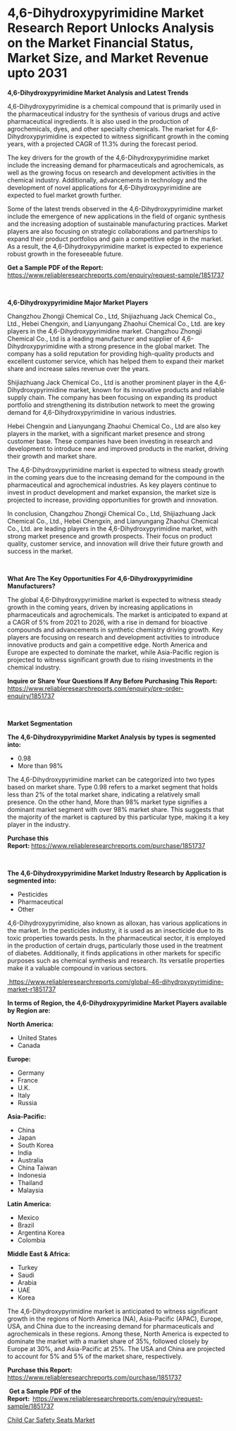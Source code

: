 <p><h1>4,6-Dihydroxypyrimidine Market Research Report Unlocks Analysis on the Market Financial Status, Market Size, and Market Revenue upto 2031</h1></p><p><strong>4,6-Dihydroxypyrimidine Market Analysis and Latest Trends</strong></p>
<p><p>4,6-Dihydroxypyrimidine is a chemical compound that is primarily used in the pharmaceutical industry for the synthesis of various drugs and active pharmaceutical ingredients. It is also used in the production of agrochemicals, dyes, and other specialty chemicals. The market for 4,6-Dihydroxypyrimidine is expected to witness significant growth in the coming years, with a projected CAGR of 11.3% during the forecast period.</p><p>The key drivers for the growth of the 4,6-Dihydroxypyrimidine market include the increasing demand for pharmaceuticals and agrochemicals, as well as the growing focus on research and development activities in the chemical industry. Additionally, advancements in technology and the development of novel applications for 4,6-Dihydroxypyrimidine are expected to fuel market growth further.</p><p>Some of the latest trends observed in the 4,6-Dihydroxypyrimidine market include the emergence of new applications in the field of organic synthesis and the increasing adoption of sustainable manufacturing practices. Market players are also focusing on strategic collaborations and partnerships to expand their product portfolios and gain a competitive edge in the market. As a result, the 4,6-Dihydroxypyrimidine market is expected to experience robust growth in the foreseeable future.</p></p>
<p><strong>Get a Sample PDF of the Report:&nbsp;</strong> <a href="https://www.reliableresearchreports.com/enquiry/request-sample/1851737">https://www.reliableresearchreports.com/enquiry/request-sample/1851737</a></p>
<p>&nbsp;</p>
<p><strong>4,6-Dihydroxypyrimidine Major Market Players</strong></p>
<p><p>Changzhou Zhongji Chemical Co., Ltd, Shijiazhuang Jack Chemical Co., Ltd., Hebei Chengxin, and Lianyungang Zhaohui Chemical Co., Ltd. are key players in the 4,6-Dihydroxypyrimidine market. Changzhou Zhongji Chemical Co., Ltd is a leading manufacturer and supplier of 4,6-Dihydroxypyrimidine with a strong presence in the global market. The company has a solid reputation for providing high-quality products and excellent customer service, which has helped them to expand their market share and increase sales revenue over the years.</p><p>Shijiazhuang Jack Chemical Co., Ltd is another prominent player in the 4,6-Dihydroxypyrimidine market, known for its innovative products and reliable supply chain. The company has been focusing on expanding its product portfolio and strengthening its distribution network to meet the growing demand for 4,6-Dihydroxypyrimidine in various industries.</p><p>Hebei Chengxin and Lianyungang Zhaohui Chemical Co., Ltd are also key players in the market, with a significant market presence and strong customer base. These companies have been investing in research and development to introduce new and improved products in the market, driving their growth and market share.</p><p>The 4,6-Dihydroxypyrimidine market is expected to witness steady growth in the coming years due to the increasing demand for the compound in the pharmaceutical and agrochemical industries. As key players continue to invest in product development and market expansion, the market size is projected to increase, providing opportunities for growth and innovation.</p><p>In conclusion, Changzhou Zhongji Chemical Co., Ltd, Shijiazhuang Jack Chemical Co., Ltd., Hebei Chengxin, and Lianyungang Zhaohui Chemical Co., Ltd. are leading players in the 4,6-Dihydroxypyrimidine market, with strong market presence and growth prospects. Their focus on product quality, customer service, and innovation will drive their future growth and success in the market.</p></p>
<p>&nbsp;</p>
<p><strong>What Are The Key Opportunities For 4,6-Dihydroxypyrimidine Manufacturers?</strong></p>
<p><p>The global 4,6-Dihydroxypyrimidine market is expected to witness steady growth in the coming years, driven by increasing applications in pharmaceuticals and agrochemicals. The market is anticipated to expand at a CAGR of 5% from 2021 to 2026, with a rise in demand for bioactive compounds and advancements in synthetic chemistry driving growth. Key players are focusing on research and development activities to introduce innovative products and gain a competitive edge. North America and Europe are expected to dominate the market, while Asia-Pacific region is projected to witness significant growth due to rising investments in the chemical industry.</p></p>
<p><strong>Inquire or Share Your Questions If Any Before Purchasing This Report:</strong> <a href="https://www.reliableresearchreports.com/enquiry/pre-order-enquiry/1851737">https://www.reliableresearchreports.com/enquiry/pre-order-enquiry/1851737</a></p>
<p>&nbsp;</p>
<p><strong>Market Segmentation</strong></p>
<p><strong>The 4,6-Dihydroxypyrimidine Market Analysis by types is segmented into:</strong></p>
<p><ul><li>0.98</li><li>More than 98%</li></ul></p>
<p><p>The 4,6-Dihydroxypyrimidine market can be categorized into two types based on market share. Type 0.98 refers to a market segment that holds less than 2% of the total market share, indicating a relatively small presence. On the other hand, More than 98% market type signifies a dominant market segment with over 98% market share. This suggests that the majority of the market is captured by this particular type, making it a key player in the industry.</p></p>
<p><strong>Purchase this Report:&nbsp;</strong><a href="https://www.reliableresearchreports.com/purchase/1851737">https://www.reliableresearchreports.com/purchase/1851737</a></p>
<p>&nbsp;</p>
<p><strong>The 4,6-Dihydroxypyrimidine Market Industry Research by Application is segmented into:</strong></p>
<p><ul><li>Pesticides</li><li>Pharmaceutical</li><li>Other</li></ul></p>
<p><p>4,6-Dihydroxypyrimidine, also known as alloxan, has various applications in the market. In the pesticides industry, it is used as an insecticide due to its toxic properties towards pests. In the pharmaceutical sector, it is employed in the production of certain drugs, particularly those used in the treatment of diabetes. Additionally, it finds applications in other markets for specific purposes such as chemical synthesis and research. Its versatile properties make it a valuable compound in various sectors.</p></p>
<p><a href="https://www.reliableresearchreports.com/global-46-dihydroxypyrimidine-market-r1851737">&nbsp;https://www.reliableresearchreports.com/global-46-dihydroxypyrimidine-market-r1851737</a></p>
<p><strong>In terms of Region, the 4,6-Dihydroxypyrimidine Market Players available by Region are:</strong></p>
<p>
    <p> <strong> North America: </strong>
        <ul>
            <li>United States</li>
            <li>Canada</li>
        </ul>
        </p> 
    <p> <strong> Europe: </strong>
        <ul>
            <li>Germany</li>
            <li>France</li>
            <li>U.K.</li>
            <li>Italy</li>
            <li>Russia</li>
        </ul>
        </p> 
    <p> <strong> Asia-Pacific: </strong>
        <ul>
            <li>China</li>
            <li>Japan</li>
            <li>South Korea</li>
            <li>India</li>
            <li>Australia</li>
            <li>China Taiwan</li>
            <li>Indonesia</li>
            <li>Thailand</li>
            <li>Malaysia</li>
        </ul>
        </p> 
    <p> <strong> Latin America: </strong>
        <ul>
            <li>Mexico</li>
            <li>Brazil</li>
            <li>Argentina Korea</li>
            <li>Colombia</li>
        </ul>
        </p> 
    <p> <strong> Middle East & Africa: </strong>
        <ul>
            <li>Turkey</li>
            <li>Saudi</li>
            <li>Arabia</li>
            <li>UAE</li>
            <li>Korea</li>
        </ul>
    </p>
    </p>
<p><p>The 4,6-Dihydroxypyrimidine market is anticipated to witness significant growth in the regions of North America (NA), Asia-Pacific (APAC), Europe, USA, and China due to the increasing demand for pharmaceuticals and agrochemicals in these regions. Among these, North America is expected to dominate the market with a market share of 35%, followed closely by Europe at 30%, and Asia-Pacific at 25%. The USA and China are projected to account for 5% and 5% of the market share, respectively.</p></p>
<p><strong>Purchase this Report: </strong><a href="https://www.reliableresearchreports.com/purchase/1851737">https://www.reliableresearchreports.com/purchase/1851737</a></p>
<p>&nbsp;<strong>Get a Sample PDF of the Report:&nbsp;&nbsp;</strong><a href="https://www.reliableresearchreports.com/enquiry/request-sample/1851737">https://www.reliableresearchreports.com/enquiry/request-sample/1851737</a></p>
<p><strong></strong></p>
<p><p><a href="https://github.com/hzxpgedq27/Market-Research-Report-List-1/blob/main/child-car-safety-seats-market.md">Child Car Safety Seats Market</a></p></p>